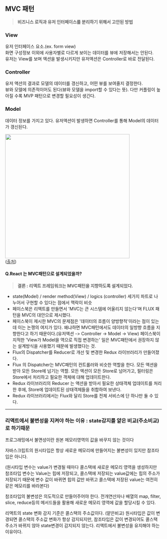 ## MVC 패턴

> **비즈니스 로직과 유저 인터페이스를 분리하기 위해서 고안된 방법**

### View

유저 인터페이스 요소.(ex. form view) <br/>
화면 구성정보 이외에 사용자별로 다르게 보이는 데이터를 뷰에 저장해서는 안된다.<br/>
유저는 View를 보며 액션을 발생시키지만 유저액션은 Controller로 바로 전달된다.

### Controller

유저 액션의 결과로 모델의 데이터를 갱신하고, 어떤 뷰를 보여줄지 결정한다.<br/>
뷰와 모델에 의존적이어도 된다(뷰와 모델을 import할 수 있다는 뜻). 다만 커플링이 높아질 수록 MVP 패턴으로 변경할 필요성이 생긴다.
<br/>

### Model

데이터 정보를 가지고 있다.
유저액션이 발생하면 Controller를 통해 Model의 데이터가 갱신된다.

[<img src="https://rangleio.ghost.io/content/images/size/w1000/2021/04/mvc_blog_diagrams_MVC_pattern1.png" width="400"/>](https://rangleio.ghost.io/content/images/size/w1000/2021/04/mvc_blog_diagrams_MVC_pattern1.png)<br/>
([출처](https://rangle.io/blog/how-react-and-redux-brought-back-mvc-and-everyone-loved-it/))

#### Q.React 는 MVC패턴으로 설계되었을까?

> **결론 : 리액트 프레임워크는 MVC패턴을 지향하도록 설계되었다.**

- state(Model) / render method(View) / logics (controller) 세가지 파트로 나누어서 구현할 수 있다는 점에서 맥락이 비슷
- 페이스북은 리액트를 만들면서 'MVC는 큰 시스템에 어울리지 않는다'며 FLUX 패턴을 MVC의 대안으로 제시했다.
- 페이스북이 제시한 MVC의 문제점은 '데이터의 흐름이 양방향적'이라는 점이 있는데 이는 논쟁의 여지가 있다. 왜냐하면 MVC패턴에서도 데이터의 일방향 흐름을 지향한다고 하기 때문이다.(유저액션 -> Controller -> Model -> View) 페이스북이 지적한 'View가 Model을 역으로 직접 변경하는' 일은 MVC패턴에서 권장하지 않는 설계방식을 사용했기 때문에 발생했다는 것.
- Flux의 Dispatcher를 Reducer로 개선 및 변경한 Redux 라이브러리가 만들어졌다.
- Flux 의 Dispatcher는 MVC패턴의 컨트롤러와 비슷한 역할을 한다. 모든 액션을 받아 모든 Store에 넘기는 역할. 모든 액션이 모든 Store로 넘어가고, 필터링은 Store에서 처리하고 필요한 객체에 대해 업데이트한다.
- Redux 라이브러리의 Reducer 는 액션을 받아서 필요한 상태객체 업데이트를 처리한 후에, Store에 업데이트된 상태객체들을 취합하여 보낸다.
- Redux 라이브러리에서는 Flux와 달리 Store를 전체 서비스에 단 하나만 둘 수 있다.

---

### 리액트에서 불변성을 지켜야 하는 이유 : state감지를 얕은 비교(주소비교)로 하기때문

프로그래밍에서 불면성이란 원본 메모리영역의 값을 바꾸지 않는 것이다

자바스크립트의 원시타입은 항상 새로운 메모리에 만들어지는 불변성이 있지만 참조타입은 아니다.

(원시타입 변수는 value가 변경될 때마다 콜스택에 새로운 메모리 영역을 생성하지만 참조타입 변수는 Value는 힙에 저장되고, 콜스택에 저장되는 value값에는 힙의 주소가 저장되기 때문에 변수 값이 바뀌면 힙의 값만 바뀌고 콜스택에 저장된 value는 여전히 같은 메모리를 바라본다)

참조타입의 불변성은 의도적으로 만들어주어야 한다. 전개연산자나 배열의 map, filter, slice, reduce등의 메서드들을 활용해 새로운 메모리 영역에 값을 할당시킬 수 있다.

리액트의 state 변화 감지 기준은 콜스택의 주소값이다. (얕은비교) 원시타입은 값이 변경되면 콜스택의 주소값 변화가 항상 감지되지만, 참조타입은 값이 변경되어도 콜스택 주소가 바뀌지 않아 state변경이 감지되지 않는다.
리액트에서 불변성을 유지해야 하는 이유이다.
